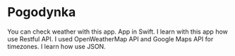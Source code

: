 # Pogodynka
You can check weather with this app.
App in Swift.
I learn with this app how use Restful API. I used OpenWeatherMap API and Google Maps API for timezones.
I learn how use JSON.
